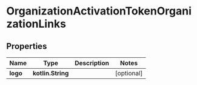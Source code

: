 
# OrganizationActivationTokenOrganizationLinks

## Properties
Name | Type | Description | Notes
------------ | ------------- | ------------- | -------------
**logo** | **kotlin.String** |  |  [optional]



